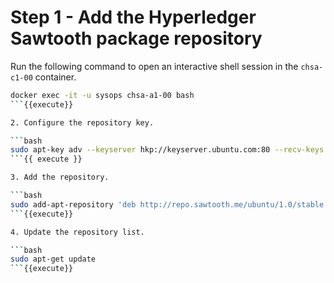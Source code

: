 # Step 1 - Add the Hyperledger Sawtooth package repository

Run the following command to open an interactive shell session in the `chsa-c1-00` container.

```bash
docker exec -it -u sysops chsa-a1-00 bash
```{{execute}}

2. Configure the repository key.

```bash
sudo apt-key adv --keyserver hkp://keyserver.ubuntu.com:80 --recv-keys 8AA7AF1F1091A5FD
```{{ execute }}

3. Add the repository.

```bash
sudo add-apt-repository 'deb http://repo.sawtooth.me/ubuntu/1.0/stable xenial universe'
```{{execute}}

4. Update the repository list.

```bash
sudo apt-get update
```{{execute}}
